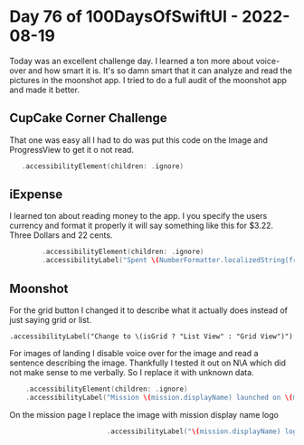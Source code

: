 # Day 76 of 100DaysOfSwiftUI - 2022-08-19

Today was an excellent challenge day. I learned a ton more about voice-over and how smart it is. It's so damn smart that it can analyze and read the pictures in the moonshot app. I tried to do a full audit of the moonshot app and made it better. 


## CupCake Corner Challenge

That one was easy all I had to do was put this code on the Image and ProgressView to get it o not read.

```swift
   .accessibilityElement(children: .ignore)
```

## iExpense

I learned ton about reading money to the app.  I you specify the users currency and format it properly it will say something like this for $3.22.  Three Dollars and 22 cents.  


```swift
        .accessibilityElement(children: .ignore)
        .accessibilityLabel("Spent \(NumberFormatter.localizedString(from: item.amount as NSNumber, number: .currency))) on \(item.name).  Classified as \(item.type).")
```

## Moonshot

For the grid button I changed it to describe what it actually does instead of just saying grid or list.

```
.accessibilityLabel("Change to \(isGrid ? "List View" : "Grid View")")
```

For images of landing I disable voice over for the image and read a sentence describing the image.  Thankfully I tested it out on N\A which did not make sense to me verbally.  So I replace it with unknown data.

```swift
    .accessibilityElement(children: .ignore)
    .accessibilityLabel("Mission \(mission.displayName) launched on \(mission.formattedLaunchDate == "N/A" ? "Unknown Date" :  mission.formattedLaunchDate)")
```

On the mission page I replace the image with mission display name logo

```swift
                        .accessibilityLabel("\(mission.displayName) logo")
```
